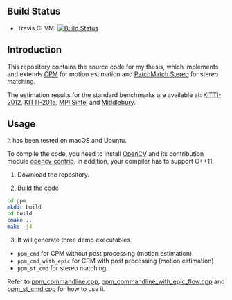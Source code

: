 ## Build Status

 - Travis CI VM: [![Build Status](https://travis-ci.org/csukuangfj/ppm.svg?branch=master)](https://travis-ci.org/csukuangfj/ppm)

## Introduction

This repository contains the source code for my thesis,
which implements and extends [CPM][1] for motion estimation
and [PatchMatch Stereo][2] for stereo matching.

The estimation results
for the standard benchmarks are available
at: [KITTI-2012][8], [KITTI-2015][9],
[MPI Sintel][10] and [Middlebury][11].

## Usage

It has been tested on macOS and Ubuntu.

To compile the code, you need to install [OpenCV][3]
and its contribution module [opencv_contrib][4].
In addition, your compiler has to support C++11.

1. Download the repository.

2. Build the code

```.sh
cd ppm
mkdir build
cd build
cmake ..
make -j4
```

3. It will generate three demo executables
 - `ppm_cmd` for CPM without post processing (motion estimation)
 - `ppm_cmd_with_epic` for CPM with post processing (motion estimation)
 - `ppm_st_cmd` for stereo matching.

Refer to [ppm_commandline.cpp][5],
[ppm_commandline_with_epic_flow.cpp][6]
and [ppm_st_cmd.cpp][7] for how to use it.

[11]: http://vision.middlebury.edu/flow/eval/results-fangjun-kuang/
[10]: http://sintel.is.tue.mpg.de/results
[9]: http://www.cvlibs.net/datasets/kitti/eval_scene_flow_detail.php?benchmark=flow&result=55531e93f1a96d0f7f49f53bd250c9979c592356
[8]: http://www.cvlibs.net/datasets/kitti/eval_stereo_flow_detail.php?benchmark=flow&error=3&eval=all&result=361e835c95c296c7bd9eddbbf270fa132eddc5ec
[7]: /src/ppm_stereo/cmd/ppm_st_cmd.cpp
[6]: /src/ppm_flow/cmd/ppm_commandline_with_epic_flow.cpp
[5]: /src/ppm_flow/cmd/ppm_commandline.cpp
[4]: https://github.com/opencv/opencv_contrib
[3]: https://github.com/opencv/opencv
[2]: https://www.microsoft.com/en-us/research/publication/patchmatch-stereo-stereo-matching-with-slanted-support-windows/
[1]: https://github.com/YinlinHu/CPM

